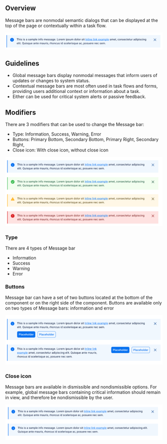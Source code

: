 ## Overview
Message bars are nonmodal semantic dialogs that can be displayed at the top of the page or contextually within a task flow.

![Main.png](mockups/Main.png)

## Guidelines
- Global message bars display nonmodal messages that inform users of updates or changes to system status.
- Contextual message bars are most often used in task flows and forms, providing users additional context or information about a task.
- Either can be used for critical system alerts or passive feedback.

## Modifiers
There are 3 modifiers that can be used to change the Message bar:
- Type: Information, Success, Warning, Error
- Buttons: Primary Bottom, Secondary Bottom, Primary Right, Secondary Right,
- Close icon: With close icon, without close icon

![Variants.png](mockups/Variants.png)

### Type
There are 4 types of Message bar
- Information
- Success
- Warning
- Error

### Buttons
Message bar can have a set of two buttons located at the bottom of the component or on the right side of the component. Buttons are available only on two types of Message bars: information and error

![Buttons.png](mockups/Buttons.png)


### Close icon
Message bars are available in dismissible and nondismissible options. For example, global message bars containing critical information should remain in view, and therefore be nondismissible by the user.

![CloseIcon.png](mockups/CloseIcon.png)


